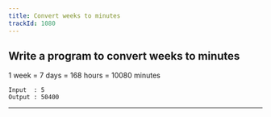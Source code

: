 ```yaml
---
title: Convert weeks to minutes
trackId: 1080
---
```


## Write a program to convert weeks to minutes

1 week = 7 days = 168 hours = 10080 minutes

```
Input  : 5
Output : 50400
```

---
